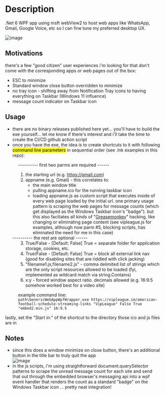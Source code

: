 # Description
.Net 6 WPF app using msft webView2 to host web apps like WhatsApp, Gmail, Google Voice, etc so I can fine tune my preferred desktop UX.

![image](https://user-images.githubusercontent.com/6301228/164066607-777a8b53-3c32-4214-b294-fb62047a2195.png)


## Motivations
there's a few "good citizen" user experiences i'm looking for that don't come with the corresponding apps or web pages out of the box:
- ESC to minimize
- Standard window close button overridden to minimize
- no tray icon - shifting away from Notification Tray icons to having everything on Taskbar (Windows 11 influence)
- message count indicator on Taskbar icon

## Usage
- there are no binary releases published here yet... you'll have to build the exe yourself... let me know if there's interest and i'll take the time to create the CI/CD github action script
- once you have the exe, the idea is to create shortcuts to it with following <mark>command line parameters</mark> in sequential order (see .lnk examples in this repo):
<div style="margin-left: 3em">---------- first two parms are required ------

1. the starting url (e.g. https://gmail.com)
1. appname (e.g. Gmail) - this correlates to:
    - the main window title
    - pulling appname.ico for the running taskbar icon
    - loading appname.js as custom script that executes inside of every web page loaded by the initial url. one primary usage pattern is scraping the web pages for message counts (which get displayed as the Windows Taskbar icon's "badge"). but this also faciliates all kinds of "[Greasemonkey](https://en.wikipedia.org/wiki/Greasemonkey)" hacking, like changing or eliminating page content (see vipleague.js for examples, although now parm #5, blocking scripts, has eliminated the need for me in this case)
    <div style="margin-left: -3em">---------- the rest are optional ------</div>
1. True/False - [Default: False] True = separate folder for application storage, cookies, etc.
1. True/False - [Default: False] True = block all external link nav (good for disabling sites that are riddled with click jacking)
1. "filename1.js,filename2.js" - comma delimited list of strings which are the only script resources allowed to be loaded (fyi, implemented as wildcard match via string.Contains)
1. x:y - forced window aspect ratio. decimals allowed (e.g. 16:9.5 somehow worked best for a video site)
 
  example command line:<br/>
  `path\GenericWebAppWpfWrapper.exe https://vipleague.im/american-football-schedule-streaming-links "VipLeague" False True "embed2.min.js" 16:9.5`
</div>

  lastly, set the "Start in:" of the shortcut to the directory those ico and js files are in

## Notes
- since this does a window minimize on close button, there's an additional button in the title bar to truly quit the app<br/>
  ![image](https://user-images.githubusercontent.com/6301228/137362283-e9df8bf1-38df-40f5-8f42-efcdce31a9fa.png)
- in the js scripts, i'm using straightforward document.querySelector patterns to scrape the unread message count for each site and send that out through the embedded browser's messaging api into a wpf event handler that renders the count as a standard "badge" on the Windows Taskbar icon ... pretty neat integration!
